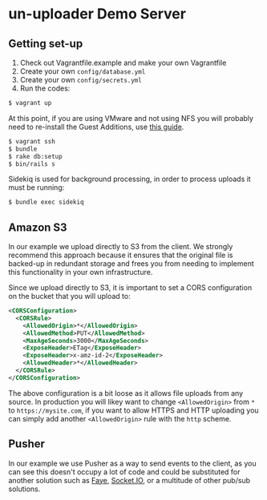 # un-uploader Demo Server

## Getting set-up

1. Check out Vagrantfile.example and make your own Vagrantfile
2. Create your own `config/database.yml`
3. Create your own `config/secrets.yml`
4. Run the codes:

```sh
$ vagrant up
```

At this point, if you are using VMware and not using NFS you will probably need
to re-install the Guest Additions, use
[this guide](http://kb.vmware.com/kb/1022525).

```sh
$ vagrant ssh
$ bundle
$ rake db:setup
$ bin/rails s
```

Sidekiq is used for background processing, in order to process uploads it must
be running:

```sh
$ bundle exec sidekiq
```

## Amazon S3

In our example we upload directly to S3 from the client. We strongly recommend
this approach because it ensures that the original file is backed-up in
redundant storage and frees you from needing to implement this functionality in
your own infrastructure.

Since we upload directly to S3, it is important to set a CORS configuration on
the bucket that you will upload to:

```xml
<CORSConfiguration>
  <CORSRule>
    <AllowedOrigin>*</AllowedOrigin>
    <AllowedMethod>PUT</AllowedMethod>
    <MaxAgeSeconds>3000</MaxAgeSeconds>
    <ExposeHeader>ETag</ExposeHeader>
    <ExposeHeader>x-amz-id-2</ExposeHeader>
    <AllowedHeader>*</AllowedHeader>
  </CORSRule>
</CORSConfiguration>
```

The above configuration is a bit loose as it allows file uploads from any
source. In production you will likey want to change `<AllowedOrigin>` from `*`
to `https://mysite.com`, if you want to allow HTTPS and HTTP uploading you can
simply add another `<AllowedOrigin>` rule with the `http` scheme.

## Pusher

In our example we use Pusher as a way to send events to the client, as you can
see this doesn't occupy a lot of code and could be substituted for another
solution such as [Faye](http://faye.jcoglan.com), [Socket.IO](http://socket.io),
or a multitude of other pub/sub solutions.
